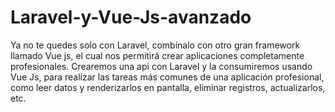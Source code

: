 # Laravel-y-Vue-Js-avanzado
 Ya no te quedes solo con Laravel, combínalo con otro gran framework llamado Vue js, el cual nos permitirá crear aplicaciones completamente profesionales. Crearemos una api con Laravel y la consumiremos usando Vue Js, para realizar las tareas más comunes de una aplicación profesional, como leer datos y renderizarlos en pantalla, eliminar registros, actualizarlos, etc.
